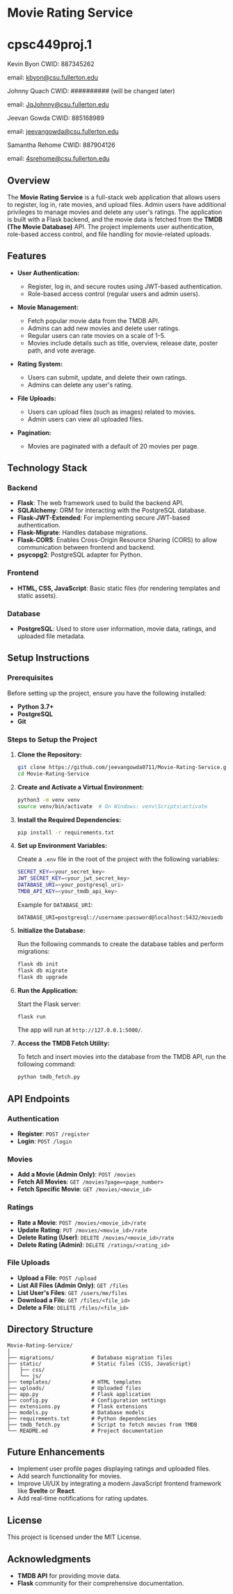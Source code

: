 # Movie Rating Service

# cpsc449proj.1

Kevin Byon     CWID: 887345262      

email: kbyon@csu.fullerton.edu 


Johnny Quach   CWID: ########## (will be changed later) 

email: JqJohnny@csu.fullerton.edu


Jeevan Gowda   CWID: 885168989

email: jeevangowda@csu.fullerton.edu


Samantha Rehome   CWID: 887904126  

email: 4srehome@csu.fullerton.edu

## Overview

The **Movie Rating Service** is a full-stack web application that allows users to register, log in, rate movies, and upload files. Admin users have additional privileges to manage movies and delete any user's ratings. The application is built with a Flask backend, and the movie data is fetched from the **TMDB (The Movie Database)** API. The project implements user authentication, role-based access control, and file handling for movie-related uploads.

## Features

- **User Authentication:**
  - Register, log in, and secure routes using JWT-based authentication.
  - Role-based access control (regular users and admin users).

- **Movie Management:**
  - Fetch popular movie data from the TMDB API.
  - Admins can add new movies and delete user ratings.
  - Regular users can rate movies on a scale of 1-5.
  - Movies include details such as title, overview, release date, poster path, and vote average.

- **Rating System:**
  - Users can submit, update, and delete their own ratings.
  - Admins can delete any user's rating.

- **File Uploads:**
  - Users can upload files (such as images) related to movies.
  - Admin users can view all uploaded files.
  
- **Pagination:**
  - Movies are paginated with a default of 20 movies per page.

## Technology Stack

### Backend
- **Flask**: The web framework used to build the backend API.
- **SQLAlchemy**: ORM for interacting with the PostgreSQL database.
- **Flask-JWT-Extended**: For implementing secure JWT-based authentication.
- **Flask-Migrate**: Handles database migrations.
- **Flask-CORS**: Enables Cross-Origin Resource Sharing (CORS) to allow communication between frontend and backend.
- **psycopg2**: PostgreSQL adapter for Python.

### Frontend
- **HTML, CSS, JavaScript**: Basic static files (for rendering templates and static assets).

### Database
- **PostgreSQL**: Used to store user information, movie data, ratings, and uploaded file metadata.

## Setup Instructions

### Prerequisites

Before setting up the project, ensure you have the following installed:

- **Python 3.7+**
- **PostgreSQL**
- **Git**

### Steps to Setup the Project

1. **Clone the Repository:**

   ```bash
   git clone https://github.com/jeevangowda0711/Movie-Rating-Service.git
   cd Movie-Rating-Service
   ```

2. **Create and Activate a Virtual Environment:**

   ```bash
   python3 -m venv venv
   source venv/bin/activate  # On Windows: venv\Scripts\activate
   ```

3. **Install the Required Dependencies:**

   ```bash
   pip install -r requirements.txt
   ```

4. **Set up Environment Variables:**

   Create a `.env` file in the root of the project with the following variables:

   ```bash
   SECRET_KEY=<your_secret_key>
   JWT_SECRET_KEY=<your_jwt_secret_key>
   DATABASE_URI=<your_postgresql_uri>
   TMDB_API_KEY=<your_tmdb_api_key>
   ```

   Example for `DATABASE_URI`:

   ```
   DATABASE_URI=postgresql://username:password@localhost:5432/moviedb
   ```

5. **Initialize the Database:**

   Run the following commands to create the database tables and perform migrations:

   ```bash
   flask db init
   flask db migrate
   flask db upgrade
   ```

6. **Run the Application:**

   Start the Flask server:

   ```bash
   flask run
   ```

   The app will run at `http://127.0.0.1:5000/`.

7. **Access the TMDB Fetch Utility:**

   To fetch and insert movies into the database from the TMDB API, run the following command:

   ```bash
   python tmdb_fetch.py
   ```

## API Endpoints

### Authentication

- **Register**: `POST /register`
- **Login**: `POST /login`

### Movies

- **Add a Movie (Admin Only)**: `POST /movies`
- **Fetch All Movies**: `GET /movies?page=<page_number>`
- **Fetch Specific Movie**: `GET /movies/<movie_id>`
  
### Ratings

- **Rate a Movie**: `POST /movies/<movie_id>/rate`
- **Update Rating**: `PUT /movies/<movie_id>/rate`
- **Delete Rating (User)**: `DELETE /movies/<movie_id>/rate`
- **Delete Rating (Admin)**: `DELETE /ratings/<rating_id>`

### File Uploads

- **Upload a File**: `POST /upload`
- **List All Files (Admin Only)**: `GET /files`
- **List User's Files**: `GET /users/me/files`
- **Download a File**: `GET /files/<file_id>`
- **Delete a File**: `DELETE /files/<file_id>`

## Directory Structure

```
Movie-Rating-Service/
│
├── migrations/            # Database migration files
├── static/                # Static files (CSS, JavaScript)
│   ├── css/
│   └── js/
├── templates/             # HTML templates
├── uploads/               # Uploaded files
├── app.py                 # Flask application
├── config.py              # Configuration settings
├── extensions.py          # Flask extensions
├── models.py              # Database models
├── requirements.txt       # Python dependencies
├── tmdb_fetch.py          # Script to fetch movies from TMDB
└── README.md              # Project documentation
```

## Future Enhancements

- Implement user profile pages displaying ratings and uploaded files.
- Add search functionality for movies.
- Improve UI/UX by integrating a modern JavaScript frontend framework like **Svelte** or **React**.
- Add real-time notifications for rating updates.

## License

This project is licensed under the MIT License.

## Acknowledgments

- **TMDB API** for providing movie data.
- **Flask** community for their comprehensive documentation.
